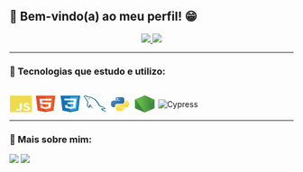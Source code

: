 ## 👋 Bem-vindo(a) ao meu perfil! 😁

<div align="center">
  <a href="https://github.com/Caio-Secco">
    <img height="180em" src="https://github-readme-stats.vercel.app/api?username=Caio-Secco&show_icons=true&theme=tokyonight&include_all_commits=true&count_private=true&cache_seconds=86400"/>
    <img height="180em" src="https://github-readme-stats.vercel.app/api/top-langs/?username=Caio-Secco&layout=compact&langs_count=6&theme=tokyonight&cache_seconds=86400"/>
  </a>
</div>

---

### 🚀 Tecnologias que estudo e utilizo:

<div style="display: inline_block"><br>
  <img align="center" alt="Js" height="30" width="40" src="https://raw.githubusercontent.com/devicons/devicon/master/icons/javascript/javascript-plain.svg">
  <img align="center" alt="HTML" height="30" width="40" src="https://raw.githubusercontent.com/devicons/devicon/master/icons/html5/html5-original.svg">
  <img align="center" alt="CSS" height="30" width="40" src="https://raw.githubusercontent.com/devicons/devicon/master/icons/css3/css3-original.svg">
  <img align="center" alt="MySQL" height="30" width="40" src="https://raw.githubusercontent.com/devicons/devicon/master/icons/mysql/mysql-original.svg">
  <img align="center" alt="Python" height="30" width="40" src="https://raw.githubusercontent.com/devicons/devicon/master/icons/python/python-original.svg">
  <img align="center" alt="NodeJS" height="30" width="40" src="https://raw.githubusercontent.com/devicons/devicon/master/icons/nodejs/nodejs-original.svg">
  <img align="center" alt="Cypress" height="30" width="40" src="https://raw.githubusercontent.com/cypress-io/cypress/develop/assets/cypress-logo-white.svg">
</div>

---

### 📌 Mais sobre mim:

<div> 
  <a href="https://instagram.com/caioseccoo_" target="_blank"><img src="https://img.shields.io/badge/-Instagram-%23E4405F?style=for-the-badge&logo=instagram&logoColor=white"></a>
  <a href="https://www.linkedin.com/in/caio-secco-cardoso-bb2879238/" target="_blank"><img src="https://img.shields.io/badge/-LinkedIn-%230077B5?style=for-the-badge&logo=linkedin&logoColor=white"></a>
</div>
